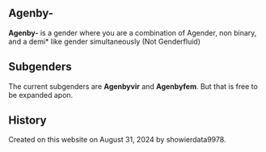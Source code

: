 ## Agenby-

**Agenby-** is a gender where you are a combination of Agender, non binary, and a demi* like gender simultaneously (Not Genderfluid)

## Subgenders
The current subgenders are **Agenbyvir** and **Agenbyfem**. But that is free to be expanded apon.

## History
Created on this website on August 31, 2024 by showierdata9978.

